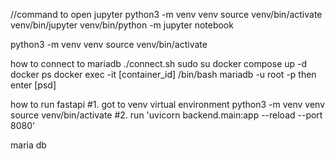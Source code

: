 

//command to open jupyter
python3 -m venv venv
source venv/bin/activate
venv/bin/jupyter
venv/bin/python -m jupyter notebook


python3 -m venv venv
source venv/bin/activate


how to connect to mariadb
 ./connect.sh
 sudo su
  docker compose up -d
docker ps
docker exec -it [container_id] /bin/bash
mariadb -u root -p
then enter [psd]

how to run fastapi
#1. got to venv virtual environment
   python3 -m venv venv
   source venv/bin/activate
#2. run 'uvicorn backend.main:app --reload --port 8080'

maria db